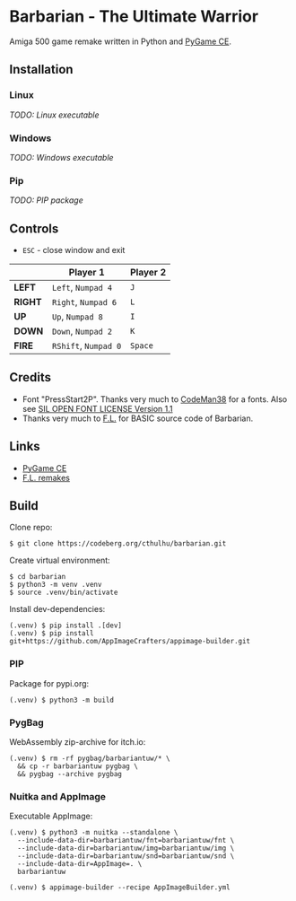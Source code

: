 # Barbarian - The Ultimate Warrior

Amiga 500 game remake written in Python and [PyGame CE][0].

## Installation

### Linux
_TODO: Linux executable_

### Windows
_TODO: Windows executable_

### Pip
_TODO: PIP package_

## Controls

* `ESC` - close window and exit

|           | Player 1             | Player 2 |
|-----------|----------------------|----------|
| **LEFT**  | `Left`, `Numpad 4`   | `J`      |
| **RIGHT** | `Right`, `Numpad 6`  | `L`      |
| **UP**    | `Up`, `Numpad 8`     | `I`      |
| **DOWN**  | `Down`, `Numpad 2`   | `K`      |
| **FIRE**  | `RShift`, `Numpad 0` | `Space`  |

## Credits

* Font "PressStart2P". Thanks very much to [CodeMan38][1] for a fonts.
  Also see [SIL OPEN FONT LICENSE Version 1.1][2]
* Thanks very much to [F.L.][3] for BASIC source code of Barbarian.

## Links

* [PyGame CE][0]
* [F.L. remakes][3]

[0]: https://pyga.me/
[1]: https://github.com/codeman38
[2]: barbariantuw/fnt/OFL.txt?raw=true
[3]: http://barbarian.1987.free.fr/indexEN.htm

## Build

Clone repo:
```shell
$ git clone https://codeberg.org/cthulhu/barbarian.git
```
Create virtual environment:
```shell
$ cd barbarian
$ python3 -m venv .venv
$ source .venv/bin/activate
```
Install dev-dependencies:
```shell
(.venv) $ pip install .[dev]
(.venv) $ pip install git+https://github.com/AppImageCrafters/appimage-builder.git
```
### PIP
Package for pypi.org:
```shell
(.venv) $ python3 -m build
```

### PygBag
WebAssembly zip-archive for itch.io:
```shell
(.venv) $ rm -rf pygbag/barbariantuw/* \
  && cp -r barbariantuw pygbag \
  && pygbag --archive pygbag
```

### Nuitka and AppImage
Executable AppImage:
```shell
(.venv) $ python3 -m nuitka --standalone \
  --include-data-dir=barbariantuw/fnt=barbariantuw/fnt \
  --include-data-dir=barbariantuw/img=barbariantuw/img \
  --include-data-dir=barbariantuw/snd=barbariantuw/snd \
  --include-data-dir=AppImage=. \ 
  barbariantuw
  
(.venv) $ appimage-builder --recipe AppImageBuilder.yml
```

